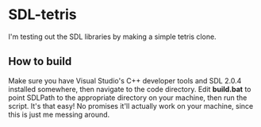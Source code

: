# SDL-tetris
I'm testing out the SDL libraries by making a simple tetris clone.

## How to build
Make sure you have Visual Studio's C++ developer tools and SDL 2.0.4 installed
somewhere, then navigate to the code directory. Edit **build.bat** to point SDLPath to the appropriate directory on your machine, then run the script. 
It's that easy! No promises it'll actually work on your machine, since this is just me messing around.
